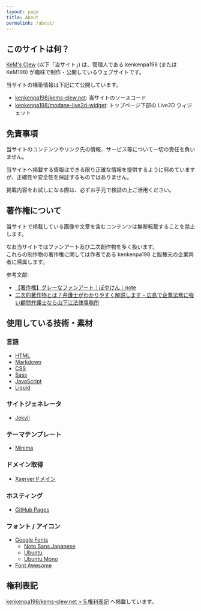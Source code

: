 ```yaml
---
layout: page
title: About
permalink: /about/
---
```


## このサイトは何？

[KeM's Clew](https://clew.kem198.net/) (以下「当サイト」) は、管理人である kenkenpa198 (または KeM198) が趣味で制作・公開しているウェブサイトです。

当サイトの構築情報は下記にて公開しています。

- [kenkenpa198/kems-clew.net](https://github.com/kenkenpa198/kems-clew.net): 当サイトのソースコード
- [kenkenpa198/modane-live2d-widget](https://github.com/kenkenpa198/modane-live2d-widget): トップページ下部の Live2D ウィジェット

## 免責事項

当サイトのコンテンツやリンク先の情報、サービス等について一切の責任を負いません。

当サイトへ掲載する情報はできる限り正確な情報を提供するように努めていますが、正確性や安全性を保証するものではありません。

掲載内容をお試しになる際は、必ずお手元で検証の上ご活用ください。

## 著作権について

当サイトで掲載している画像や文章を含むコンテンツは無断転載することを禁止します。

なお当サイトではファンアート及び二次創作物を多く扱います。  
これらの制作物の著作権に関しては作者である kenkenpa198 と版権元の企業両者に帰属します。

参考文献:

- [【著作権】グレーなファンアート｜ぽやけん｜note](https://note.com/free_yaken/n/nf593628cb8c4)
- [二次的著作物とは？弁護士がわかりやすく解説します - 広島で企業法務に強い顧問弁護士なら山下江法律事務所](https://hiroshima-kigyo.com/column/8178)

## 使用している技術・素材

### 言語

- [HTML](https://html.spec.whatwg.org/multipage/)
- [Markdown](https://daringfireball.net/projects/markdown/)
- [CSS](https://www.w3.org/Style/CSS/)
- [Sass](https://sass-lang.com/)
- [JavaScript](https://developer.mozilla.org/ja/docs/Web/JavaScript)
- [Liquid](https://shopify.github.io/liquid/)

### サイトジェネレータ

- [Jekyll](https://jekyllrb-ja.github.io/)

### テーマテンプレート

- [Minima](https://github.com/jekyll/minima)

### ドメイン取得

- [Xserverドメイン](https://www.xdomain.ne.jp/)

### ホスティング

- [GitHub Pages](https://docs.github.com/ja/pages/getting-started-with-github-pages/about-github-pages)

### フォント / アイコン

- [Google Fonts](https://fonts.google.com/)
    - [Noto Sans Japanese](https://fonts.google.com/noto/specimen/Noto+Sans+JP?query=noto+sans)
    - [Ubuntu](https://fonts.google.com/specimen/Ubuntu?query=ubuntu&noto.query=ubuntu)
    - [Ubuntu Mono](https://fonts.google.com/specimen/Ubuntu+Mono?query=ubuntu&noto.query=ubuntu)
- [Font Awesome](https://fontawesome.com/)

## 権利表記

[kenkenpa198/kems-clew.net > 5.権利表記](https://github.com/kenkenpa198/kems-clew.net#5-%E6%A8%A9%E5%88%A9%E8%A1%A8%E8%A8%98) へ掲載しています。
